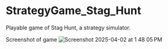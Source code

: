 # StrategyGame_Stag_Hunt
Playable game of Stag Hunt, a strategy simulator.

Screenshot of game
![Screenshot 2025-04-02 at 1 48 05 PM](https://github.com/user-attachments/assets/d14d801e-4fc2-43c0-afcb-5ea084f2c700)
